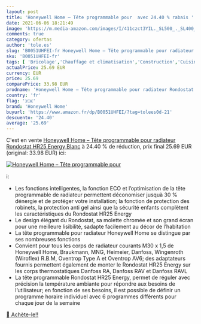 ```yaml
---
layout: post
title: 'Honeywell Home – Tête programmable pour  avec 24.40 % rabais '
date: 2021-06-06 18:21:49
image: 'https://m.media-amazon.com/images/I/411czct3YIL._SL500_._SL400_.jpg'
comments: true
category: ofertas
author: 'tole.es'
slug: 'B0051UHFEI-fr Honeywell Home – Tête programmable pour radiateur...'
sku: 'B0051UHFEI-fr'
tags: [ 'Bricolage','Chauffage et climatisation','Construction','Cuisine et Maison','Radiateurs','Thermostats','Thermostats et accessoires','honeywell home', ]
actualPrice: 25.69 EUR
currency: EUR
price: 25.69
comparePrice: 33.98 EUR
prodname: 'Honeywell Home – Tête programmable pour radiateur Rondostat HR25 Energy  Blanc'
country: 'fr'
flag: '🇫🇷'
brand: 'Honeywell Home'
buyurl: 'https://www.amazon.fr/dp/B0051UHFEI/?tag=tolees0d-21'
descuento: '24.40'
average: '25.69'
---
```


C'est en vente [Honeywell Home – Tête programmable pour radiateur Rondostat HR25 Energy  Blanc](https://www.amazon.fr/dp/B0051UHFEI/?tag=tolees0d-21)  à  24.40 % de réduction, prix final  25.69 EUR (original: 33.98 EUR) ici:

[![Honeywell Home – Tête programmable pour ](https://m.media-amazon.com/images/I/411czct3YIL._SL500_._SL400_.jpg)](https://www.amazon.fr/dp/B0051UHFEI/?tag=tolees0d-21)

ℹ️:

- Les fonctions intelligentes, la fonction ECO et l’optimisation de la tête programmable de radiateur permettent déconomiser jusquà 30 % dénergie et de protéger votre installation; la fonction de protection des robinets, la protection anti gel ainsi que la sécurité enfants complètent les caractéristiques du Rondostat HR25 Energy
- Le design élégant du Rondostat, sa molette chromée et son grand écran pour une meilleure lisibilité, sadapte facilement au décor de l’habitation
- La tête programmable pour radiateur Honeywell Home se distingue par ses nombreuses fonctions
- Convient pour tous les corps de radiateur courants M30 x 1,5 de Honeywell Home, Braukmann, MNG, Heimeier, Danfoss, Wingenroth (Wiroflex) R.B.M, Oventrop Type A et Oventrop AV6; des adaptateurs fournis permettent également de monter le Rondostat HR25 Energy sur les corps thermostatiques Danfoss RA, Danfoss RAV et Danfoss RAVL
- La tête programmable Rondostat HR25 Energy, permet de réguler avec précision la température ambiante pour répondre aux besoins de l’utilisateur; en fonction de ses besoins, il est possible de définir un programme horaire individuel avec 6 programmes différents pour chaque jour de la semaine

[🛒 Achète-le!!](https://www.amazon.fr/dp/B0051UHFEI/?tag=tolees0d-21)
